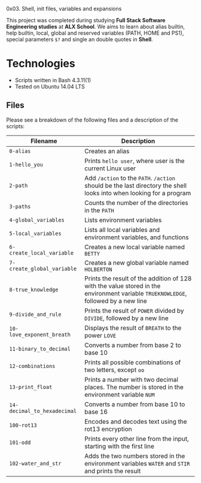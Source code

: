 0x03. Shell, init files, variables and expansions		
		
This project was completed during studying **Full Stack Software Engineering studies** at **ALX School**. 
We aims to learn about alias builtin, help builtin, local, global and reserved variables (PATH, HOME and PS1), special parameters `$?` and single an double quotes in **Shell**.
		
# Technologies
		
* Scripts written in Bash 4.3.11(1)	
* Tested on Ubuntu 14.04 LTS		
		
## Files
		
Please see a breakdown of the following files and a description of the scripts:
		
| Filename | Description |
| -------- | ----------- |
| `0-alias` | Creates an alias |
| `1-hello_you` | Prints `hello user`, where user is the current Linux user |
| `2-path` | Add `/action` to the `PATH`. `/action` should be the last directory the shell looks into when looking for a program |
| `3-paths` | Counts the number of the directories in the `PATH` |
| `4-global_variables` | Lists environment variables |		
| `5-local_variables` | Lists all local variables and environment variables, and functions |		
| `6-create_local_variable` | Creates a new local variable named `BETTY` |		
| `7-create_global_variable` | Creates a new global variable named `HOLBERTON` |		
| `8-true_knowledge` | Prints the result of the addition of 128 with the value stored in the environment variable `TRUEKNOWLEDGE`, followed by a new line |		
| `9-divide_and_rule` | Prints the result of `POWER` divided by `DIVIDE`, followed by a new line |		
| `10-love_exponent_breath` | Displays the result of `BREATH` to the power `LOVE` |		
| `11-binary_to_decimal` | Converts a number from base 2 to base 10 |		
| `12-combinations` | Prints all possible combinations of two letters, except `oo` |		
| `13-print_float` | Prints a number with two decimal places. The number is stored in the environment variable `NUM` |		
| `14-decimal_to_hexadecimal` | Converts a number from base 10 to base 16 |		
| `100-rot13` | Encodes and decodes text using the rot13 encryption |		
| `101-odd` | Prints every other line from the input, starting with the first line |		
| `102-water_and_str` | Adds the two numbers stored in the environment variables `WATER` and `STIR` and prints the result |


